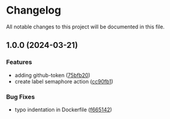 # Changelog

All notable changes to this project will be documented in this file.

## 1.0.0 (2024-03-21)


### Features

* adding github-token ([75bfb20](https://github.com/hey-car/action-label-semaphore/commit/75bfb208cbecbfa0fb40bb16e8038bfc39612859))
* create label semaphore action ([cc90fb1](https://github.com/hey-car/action-label-semaphore/commit/cc90fb1aaa25fd003cd945fb845ecd22cd212503))


### Bug Fixes

* typo indentation  in Dockerfile ([f665142](https://github.com/hey-car/action-label-semaphore/commit/f6651426f0645a87b7e9ed9d98454d3a11cd4283))
